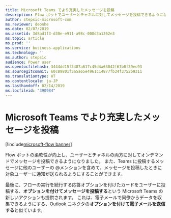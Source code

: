 ```yaml
---
title: Microsoft Teams でより充実したメッセージを投稿
description: Flow ボットでユーザーとチャネルに対してメッセージを投稿できるようになり、メッセージにアクション可能なオプションを含められるようになりました。
author: stepsic-microsoft-com
ms.reviewer: deonhe
ms.date: 02/07/2019
ms.assetid: 3d8ad1f3-d30e-e911-a98c-000d3a1362e3
ms.topic: article
ms.prod: ''
ms.service: business-applications
ms.technology: ''
ms.author: stepsic
audience: Power user
ms.openlocfilehash: 3444dd15f3487a617c45d4a63042f67b8f39ec93
ms.sourcegitcommit: 60c89801f3a5a65e4961c14877fb34f3752b9311
ms.translationtype: HT
ms.contentlocale: ja-JP
ms.lasthandoff: 02/14/2019
ms.locfileid: "390984"
---
```

# <a name="post-richer-messages-in-microsoft-teams"></a>Microsoft Teams でより充実したメッセージを投稿


[!include[microsoft-flow banner](../includes/microsoft-flow.md)]

Flow ボットの柔軟性が向上し、ユーザーとチャネルの両方に対してオンデマンドでメッセージを投稿できるようになりました。 また、Teams に投稿するメッセージに他のユーザーの \@メンションを含めて、メッセージを投稿したときに対象ユーザーに通知が送られるようにすることができます。

最後に、フローの実行を続行する応答オプションを付けたカードをユーザーに投稿する、**オプションを付けてメッセージを投稿する**という Microsoft Teams の新しいアクションも提供されます。 これは、電子メールで同僚からデータを収集できるようにする、Outlook コネクタの**オプションを付けて電子メールを送信する**と似ています。